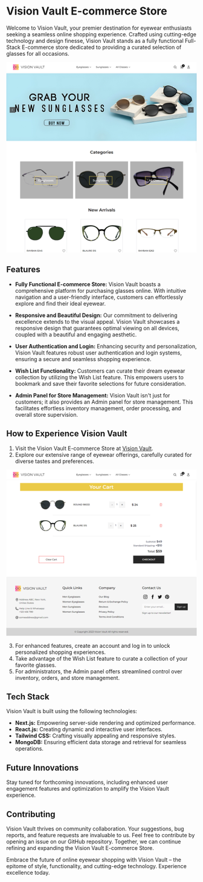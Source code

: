 # Vision Vault E-commerce Store

Welcome to Vision Vault, your premier destination for eyewear enthusiasts seeking a seamless online shopping experience. Crafted using cutting-edge technology and design finesse, Vision Vault stands as a fully functional Full-Stack E-commerce store dedicated to providing a curated selection of glasses for all occasions.

![home-page](screenshots/home-page.png)

## Features

- **Fully Functional E-commerce Store:** Vision Vault boasts a comprehensive platform for purchasing glasses online. With intuitive navigation and a user-friendly interface, customers can effortlessly explore and find their ideal eyewear.

- **Responsive and Beautiful Design:** Our commitment to delivering excellence extends to the visual appeal. Vision Vault showcases a responsive design that guarantees optimal viewing on all devices, coupled with a beautiful and engaging aesthetic.

- **User Authentication and Login:** Enhancing security and personalization, Vision Vault features robust user authentication and login systems, ensuring a secure and seamless shopping experience.

- **Wish List Functionality:** Customers can curate their dream eyewear collection by utilizing the Wish List feature. This empowers users to bookmark and save their favorite selections for future consideration.

- **Admin Panel for Store Management:** Vision Vault isn't just for customers; it also provides an Admin panel for store management. This facilitates effortless inventory management, order processing, and overall store supervision.

## How to Experience Vision Vault

1. Visit the Vision Vault E-commerce Store at [Vision Vault](https://vision-vault-front.vercel.app).
2. Explore our extensive range of eyewear offerings, carefully curated for diverse tastes and preferences.

 ![products-page](screenshots/cart-page.png)

3. For enhanced features, create an account and log in to unlock personalized shopping experiences.
4. Take advantage of the Wish List feature to curate a collection of your favorite glasses.
5. For administrators, the Admin panel offers streamlined control over inventory, orders, and store management.

## Tech Stack

Vision Vault is built using the following technologies:

- **Next.js:** Empowering server-side rendering and optimized performance.
- **React.js:** Creating dynamic and interactive user interfaces.
- **Tailwind CSS:** Crafting visually appealing and responsive styles.
- **MongoDB:** Ensuring efficient data storage and retrieval for seamless operations.

## Future Innovations

Stay tuned for forthcoming innovations, including enhanced user engagement features and optimization to amplify the Vision Vault experience.

## Contributing

Vision Vault thrives on community collaboration. Your suggestions, bug reports, and feature requests are invaluable to us. Feel free to contribute by opening an issue on our GitHub repository. Together, we can continue refining and expanding the Vision Vault E-commerce Store.

Embrace the future of online eyewear shopping with Vision Vault – the epitome of style, functionality, and cutting-edge technology. Experience excellence today.